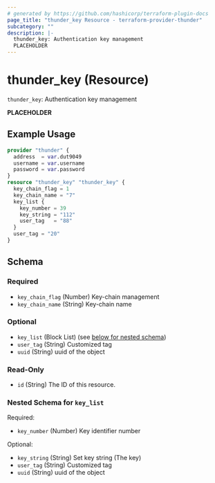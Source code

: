 ```yaml
---
# generated by https://github.com/hashicorp/terraform-plugin-docs
page_title: "thunder_key Resource - terraform-provider-thunder"
subcategory: ""
description: |-
  thunder_key: Authentication key management
  PLACEHOLDER
---
```


# thunder_key (Resource)

`thunder_key`: Authentication key management

__PLACEHOLDER__

## Example Usage

```terraform
provider "thunder" {
  address  = var.dut9049
  username = var.username
  password = var.password
}
resource "thunder_key" "thunder_key" {
  key_chain_flag = 1
  key_chain_name = "7"
  key_list {
    key_number = 39
    key_string = "112"
    user_tag   = "88"
  }
  user_tag = "20"
}
```

<!-- schema generated by tfplugindocs -->
## Schema

### Required

- `key_chain_flag` (Number) Key-chain management
- `key_chain_name` (String) Key-chain name

### Optional

- `key_list` (Block List) (see [below for nested schema](#nestedblock--key_list))
- `user_tag` (String) Customized tag
- `uuid` (String) uuid of the object

### Read-Only

- `id` (String) The ID of this resource.

<a id="nestedblock--key_list"></a>
### Nested Schema for `key_list`

Required:

- `key_number` (Number) Key identifier number

Optional:

- `key_string` (String) Set key string (The key)
- `user_tag` (String) Customized tag
- `uuid` (String) uuid of the object


